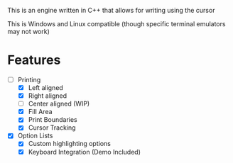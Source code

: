 This is an engine written in C++ that allows for writing using the cursor

This is Windows and Linux compatible (though specific terminal emulators may not work)

# Features
- [ ] Printing
  - [X] Left aligned
  - [X] Right aligned
  - [ ] Center aligned (WIP)
  - [X] Fill Area
  - [X] Print Boundaries
  - [X] Cursor Tracking
- [X] Option Lists
  - [X] Custom highlighting options
  - [X] Keyboard Integration (Demo Included)
